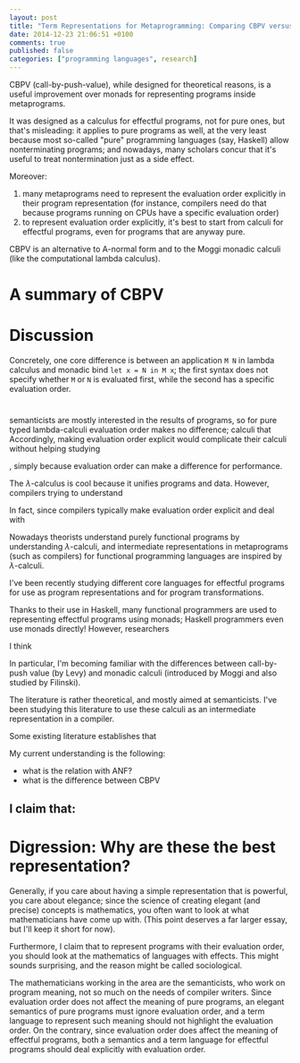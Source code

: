```yaml
---
layout: post
title: "Term Representations for Metaprogramming: Comparing CBPV versus Monadic Calculi and A-normal form"
date: 2014-12-23 21:06:51 +0100
comments: true
published: false
categories: ["programming languages", research]
---
```


CBPV (call-by-push-value), while designed for theoretical reasons, is a useful
improvement over monads for representing programs inside metaprograms.

It was designed as a calculus for effectful programs, not for pure ones, but
that's misleading: it applies to pure programs as well, at the very least
because most so-called "pure" programming languages (say, Haskell) allow
nonterminating programs; and nowadays, many scholars concur that it's useful to
treat nontermination just as a side effect.

Moreover:

1. many metaprograms need to represent the evaluation order explicitly in their
program representation (for instance, compilers need do that because programs
running on CPUs have a specific evaluation order)
2. to represent evaluation order explicitly, it's best to start from calculi for
effectful programs, even for programs that are anyway pure.

CBPV is an alternative to A-normal form and to the Moggi monadic calculi (like
the computational lambda calculus).

# A summary of CBPV

# Discussion
<!-- Move the above at the end, and remove this paragraph. -->
Concretely, one core difference is between an application `M N` in lambda
calculus and monadic bind `let x = N in M x`; the first syntax does not specify
whether `M` or `N` is evaluated first, while the second has a specific
evaluation order.

#

semanticists are mostly interested in the results of programs, so for pure typed lambda-calculi evaluation order makes no difference; calculi that
Accordingly, making evaluation order explicit would complicate their calculi without helping studying 

, simply because evaluation order can make a
difference for performance.

The $\lambda$-calculus is cool because it unifies programs and data. However, compilers trying to understand

In fact, since compilers typically make evaluation order explicit and deal with 

Nowadays theorists understand purely functional programs by understanding $\lambda$-calculi, and intermediate representations in metaprograms (such as compilers) for functional programming languages are inspired by $\lambda$-calculi.



I've been recently studying different core languages for effectful programs for
use as program representations and for program transformations.

Thanks to their use in Haskell, many functional programmers are used to representing effectful programs using monads; Haskell programmers even use monads directly! However, researchers 

I think 


In particular,
I'm becoming familiar with the differences between call-by-push value (by Levy)
and monadic calculi (introduced by Moggi and also studied by Filinski).

The literature is rather theoretical, and mostly aimed at semanticists. I've been studying this literature to use these calculi as an intermediate representation in a compiler.

Some existing literature establishes that 

My current understanding is the following:
- what is the relation with ANF?
- what is the difference between CBPV 

I claim that:
- 


# Digression: Why are these the best representation?

Generally, if you care about having a simple representation that is powerful,
you care about elegance; since the science of creating elegant (and precise)
concepts is mathematics, you often want to look at what mathematicians have come
up with. (This point deserves a far larger essay, but I'll keep it short for
now).

Furthermore, I claim that to represent programs with their evaluation order, you
should look at the mathematics of languages with effects. This might sounds
surprising, and the reason might be called sociological.

The mathematicians working in the area are the semanticists, who work on program
meaning, not so much on the needs of compiler writers. Since evaluation order
does not affect the meaning of pure programs, an elegant semantics of pure
programs must ignore evaluation order, and a term language to represent such
meaning should not highlight the evaluation order. On the contrary, since
evaluation order does affect the meaning of effectful programs, both a semantics
and a term language for effectful programs should deal explicitly with
evaluation order.

<!--
Outline:
- relation with ANF
- why functions are computations, and the eta-law for functions.

-->
